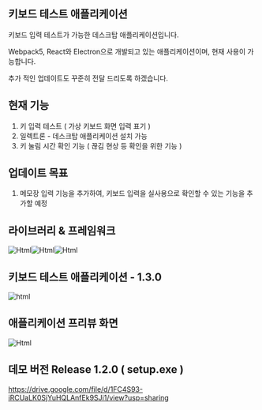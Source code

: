## 키보드 테스트 애플리케이션

키보드 입력 테스트가 가능한 데스크탑 애플리케이션입니다. 

Webpack5, React와 Electron으로 개발되고 있는 애플리케이션이며, 현재 사용이 가능합니다.  

추가 적인 업데이트도 꾸준히 전달 드리도록 하겠습니다.

## 현재 기능

1. 키 입력 테스트 ( 가상 키보드 화면 입력 표기 )
2. 일렉트론 - 데스크탑 애플리케이션 설치 가능
3. 키 눌림 시간 확인 기능 ( 끊김 현상 등 확인을 위한 기능 )

## 업데이트 목표

1. 메모장 입력 기능을 추가하여, 키보드 입력을 실사용으로 확인할 수 있는 기능을 추가할 예정

## 라이브러리 & 프레임워크

<div style="display: flex">
  <img alt="Html" src ="https://img.shields.io/badge/react-61DAFB.svg?&style=for-the-badge&logo=React&logoColor=white"/>
  <img alt="Html" src ="https://img.shields.io/badge/electron-47848F.svg?&style=for-the-badge&logo=Electron&logoColor=white"/>
  <img alt="Html" src ="https://img.shields.io/badge/webpack5-8DD6F9.svg?&style=for-the-badge&logo=Webpack&logoColor=white"/>
</div>

## 키보드 테스트 애플리케이션 - 1.3.0

<div>
  <img alt="html" src="https://github.com/jiwooproity/keyboard-checker/assets/58384366/e8992e30-8b3c-4886-b364-eb2ffcaf409b"/>
</div>

## 애플리케이션 프리뷰 화면

<div>
  <img alt="Html" src="https://github.com/jiwooproity/keyboard-checker/assets/58384366/65543f0f-410b-45c8-8c72-728c86740d46"/>
</div>

## 데모 버전 Release 1.2.0 ( setup.exe )
<div>
  <a href="https://drive.google.com/file/d/1FC4S93-iRCUaLK0SjYuHQLAnfEk9SJi1/view?usp=sharing" traget="_blank">https://drive.google.com/file/d/1FC4S93-iRCUaLK0SjYuHQLAnfEk9SJi1/view?usp=sharing</a>
</div>
